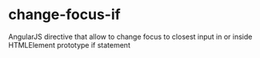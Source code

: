 # change-focus-if
AngularJS directive that allow to change focus to closest input in or inside HTMLElement prototype if statement
